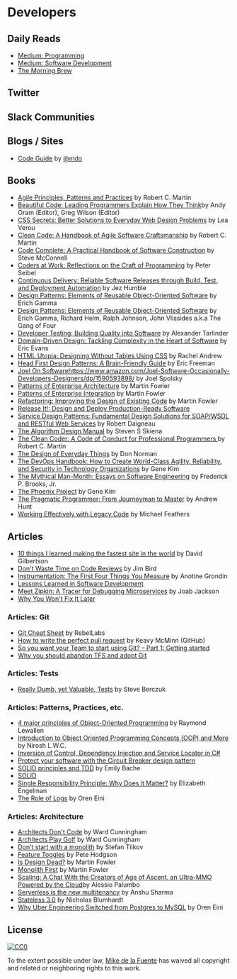 # Developers
## Daily Reads
- [Medium: Programming](https://medium.com/tag/programming/latest)
- [Medium: Software Development](https://medium.com/tag/software-development/latest)
- [The Morning Brew](http://blog.cwa.me.uk/tags/morning-brew/)

## Twitter

## Slack Communities

## Blogs / Sites
- [Code Guide](http://codeguide.co/) by [@mdo](https://twitter.com/mdo)

## Books
- [Agile Principles, Patterns and Practices](https://www.amazon.com/Agile-Principles-Patterns-Practices-C/dp/0131857258/) by Robert C. Martin
- [Beautiful Code: Leading Programmers Explain How They Think](https://www.amazon.com/Beautiful-Code-Leading-Programmers-Practice/dp/0596510047/)by Andy Oram (Editor), Greg Wilson (Editor)
- [CSS Secrets: Better Solutions to Everyday Web Design Problems](https://www.amazon.com/CSS-Secrets-Solutions-Everyday-Problems/dp/1449372635/) by Lea Verou
- [Clean Code: A Handbook of Agile Software Craftsmanship](https://www.amazon.com/Clean-Code-Handbook-Software-Craftsmanship/dp/0132350882/) by Robert C. Martin
- [Code Complete: A Practical Handbook of Software Construction](https://www.amazon.com/Code-Complete-Practical-Handbook-Construction/dp/0735619670/) by Steve McConnell
- [Coders at Work: Reflections on the Craft of Programming](https://www.amazon.com/Coders-Work-Reflections-Craft-Programming/dp/1430219483/) by Peter Seibel
- [Continuous Delivery: Reliable Software Releases through Build, Test, and Deployment Automation](https://www.amazon.com/Continuous-Delivery-Deployment-Automation-Addison-Wesley/dp/0321601912/) by Jez Humble
- [Design Patterns: Elements of Reusable Object-Oriented Software](https://www.amazon.com/Design-Patterns-Elements-Reusable-Object-Oriented/dp/0201633612/) by Erich Gamma
- [Design Patterns: Elements of Reusable Object-Oriented Software](https://www.amazon.com/Design-Patterns-Elements-Reusable-Object-Oriented/dp/0201633612/) by Erich Gamma, Richard Helm, Ralph Johnson, John Vlissides a.k.a The Gang of Four
- [Developer Testing: Building Quality into Software](https://www.amazon.com/Developer-Testing-Building-Addison-Wesley-Signature/dp/0134291069/) by Alexander Tarlinder
- [Domain-Driven Design: Tackling Complexity in the Heart of Software](https://www.amazon.com/Domain-Driven-Design-Tackling-Complexity-Software/dp/0321125215/) by Eric Evans
- [HTML Utopia: Designing Without Tables Using CSS](https://www.amazon.com/HTML-Utopia-Designing-Without-Tables/dp/0975240277/) by Rachel Andrew
- [Head First Design Patterns: A Brain-Friendly Guide](https://www.amazon.com/Head-First-Design-Patterns-Brain-Friendly/dp/0596007124/) by Eric Freeman
- [Joel On Software]()https://www.amazon.com/Joel-Software-Occasionally-Developers-Designers/dp/1590593898/ by Joel Spolsky
- [Patterns of Enterprise Architecture](https://www.amazon.com/Patterns-Enterprise-Application-Architecture-Martin/dp/0321127420/) by Martin Fowler
- [Patterns of Enterprise Integration](https://www.amazon.com/Patterns-Enterprise-Application-Architecture-Martin/dp/0321127420/) by Martin Fowler
- [Refactoring: Improving the Design of Existing Code](https://www.amazon.com/Refactoring-Improving-Design-Existing-Code/dp/0201485672/) by Martin Fowler
- [Release It!: Design and Deploy Production-Ready Software](https://www.amazon.com/Release-Production-Ready-Software-Pragmatic-Programmers/dp/0978739213/)
- [Service Design Patterns: Fundamental Design Solutions for SOAP/WSDL and RESTful Web Services](https://www.amazon.com/Service-Design-Patterns-Fundamental-Solutions/dp/032154420X/) by Robert Daigneau
- [The Algorithm Design Manual](https://www.amazon.com/Algorithm-Design-Manual-Steven-Skiena/dp/1848000693/) by Steven S Skiena 
- [The Clean Coder: A Code of Conduct for Professional Programmers ](https://www.amazon.com/Clean-Coder-Conduct-Professional-Programmers/dp/0137081073/) by Robert C. Martin
- [The Design of Everyday Things](https://www.amazon.com/Design-Everyday-Things-Revised-Expanded/dp/0465050654/) by Don Norman
- [The DevOps Handbook: How to Create World-Class Agility, Reliability, and Security in Technology Organizations](https://www.amazon.com/DevOps-Handbook-World-Class-Reliability-Organizations/dp/1942788002/) by Gene Kim
- [The Mythical Man-Month: Essays on Software Engineering](https://www.amazon.com/Mythical-Man-Month-Software-Engineering-Anniversary/dp/0201835959/) by Frederick P. Brooks, Jr.
- [The Phoenix Project](https://www.amazon.com/Phoenix-Project-DevOps-Helping-Business/dp/0988262509/) by Gene Kim
- [The Pragmatic Programmer: From Journeyman to Master](https://www.amazon.com/Pragmatic-Programmer-Journeyman-Master/dp/020161622X/) by Andrew Hunt
- [Working Effectively with Legacy Code](https://www.amazon.com/Working-Effectively-Legacy-Michael-Feathers/dp/0131177052/) by Michael Feathers

## Articles
- [10 things I learned making the fastest site in the world](https://hackernoon.com/10-things-i-learned-making-the-fastest-site-in-the-world-18a0e1cdf4a7#.q8kyxvl2w) by David Gilbertson
- [Don't Waste Time on Code Reviews](https://dzone.com/articles/dont-waste-time-code-reviews) by Jim Bird
- [Instrumentation: The First Four Things You Measure](https://honeycomb.io/blog/2017/01/instrumentation-the-first-four-things-you-measure/) by Anotine Grondin
- [Lessons Learned in Software Development](https://henrikwarne.com/2015/04/16/lessons-learned-in-software-development/)
- [Meet Zipkin: A Tracer for Debugging Microservices](https://thenewstack.io/meet-zipkin-tracer-debugging-microservices/) by Joab Jackson
- [Why You Won't Fix It Later](http://on-agile.blogspot.com/2007/04/why-you-wont-fix-it-later.html)

### Articles: Git
- [Git Cheat Sheet](https://zeroturnaround.com/wp-content/uploads/2016/05/Git-Cheat-Sheet-by-RebelLabs.png) by RebelLabs
- [How to write the perfect pull request](https://github.com/blog/1943-how-to-write-the-perfect-pull-request) by Keavy McMinn (GitHub)
- [So you want your Team to start using Git? – Part 1: Getting started](http://www.diaryofaninja.com/blog/2014/08/20/so-you-want-your-team-to-start-using-git-ndash-part-1-getting-started)
- [Why you should abandon TFS and adopt Git](http://www.continuousimprover.com/2015/06/why-you-should-abandon-tfs-source.html)

### Articles: Tests
- [Really Dumb, yet Valuable, Tests](https://medium.com/@sberczuk/really-dumb-yet-valuable-tests-8d42afdf91a1#.3q1bua4we) by Steve Berczuk

### Articles: Patterns, Practices, etc.
- [4 major principles of Object-Oriented Programming](http://codebetter.com/raymondlewallen/2005/07/19/4-major-principles-of-object-oriented-programming/) by Raymond Lewallen
- [Introduction to Object Oriented Programming Concepts (OOP) and More](https://www.codeproject.com/articles/22769/introduction-to-object-oriented-programming-concep) by Nirosh L.W.C.
- [Inversion of Control, Dependency Injection and Service Locator in C#](http://www.csharpstar.com/inversion-of-control-dependency-injection-and-service-locator-in-csharp/)
- [Protect your software with the Circuit Breaker design pattern](http://particular.net/blog/protect-your-software-with-the-circuit-breaker-design-pattern)
- [SOLID principles and TDD](http://coding-is-like-cooking.info/2012/09/solid-principles-and-tdd/) by Emily Bache
- [SOLID](https://en.wikipedia.org/wiki/SOLID_(object-oriented_design))
- [Single Responsibility Principle: Why Does it Matter?](https://8thlight.com/blog/elizabeth-engelman/2015/01/22/single-responsibility-principle-why-does-it-matter.html) by Elizabeth Engelman
- [The Role of Logs](https://ayende.com/blog/173761/the-role-of-logs?Key=092123a4-a959-4703-9cbb-96a065a32a9d)  by Oren Eini

### Articles: Architecture
- [Architects Don't Code](http://wiki.c2.com/?ArchitectsDontCode) by Ward Cunningham
- [Architects Play Golf](http://wiki.c2.com/?ArchitectsPlayGolf) by Ward Cunningham
- [Don’t start with a monolith](https://martinfowler.com/articles/dont-start-monolith.html) by Stefan Tilkov
- [Feature Toggles](https://martinfowler.com/articles/feature-toggles.html) by Pete Hodgson
- [Is Design Dead?](https://martinfowler.com/articles/designDead.html) by Martin Fowler
- [Monolith First](https://martinfowler.com/bliki/MonolithFirst.html) by Martin Fowler
- [Scaling: A Chat With the Creators of Age of Ascent, an Ultra-MMO Powered by the Cloud](http://wccftech.com/chat-creators-age-of-ascent-ultrammo-powered-cloud/)by Alessio Palumbo
- [Serverless is the new multitenancy](https://getpocket.com/a/read/1399568837) by Anshu Sharma
- [Stateless 3.0](https://nblumhardt.com/2016/11/stateless-30/) by Nicholas Blumhardt
- [Why Uber Engineering Switched from Postgres to MySQL](https://ayende.com/blog/175137/re-why-uber-engineering-switched-from-postgres-to-mysql?Key=eadf3cbb-4f6b-4df7-9912-5f382e7ea101) by Oren Eini

## License

[![CC0](https://mirrors.creativecommons.org/presskit/buttons/88x31/svg/cc-zero.svg)](https://creativecommons.org/publicdomain/zero/1.0/)

To the extent possible under law, [Mike de la Fuente](http://twitter.highfiveboom.com) has waived all copyright and related or neighboring rights to this work.